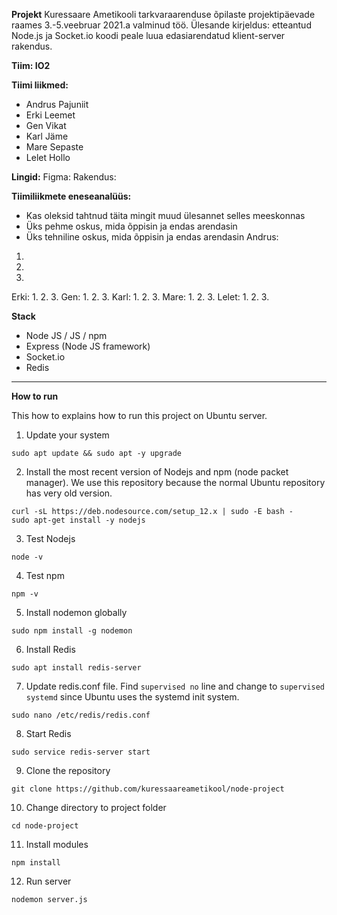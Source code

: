 **Projekt**
Kuressaare Ametikooli tarkvaraarenduse õpilaste projektipäevade raames 3.-5.veebruar 2021.a valminud töö. 
Ülesande kirjeldus: etteantud Node.js ja Socket.io koodi peale luua edasiarendatud klient-server rakendus. 

**Tiim: IO2**

**Tiimi liikmed:**
- Andrus Pajuniit
- Erki Leemet
- Gen Vikat
- Karl Jäme
- Mare Sepaste
- Lelet Hollo

**Lingid:**
Figma:
Rakendus:

**Tiimiliikmete eneseanalüüs:**
- Kas oleksid tahtnud täita mingit muud ülesannet selles meeskonnas
- Üks pehme oskus, mida õppisin ja endas arendasin
- Üks tehniline oskus, mida õppisin ja endas arendasin
Andrus: 
1.
2.
3.
Erki:
1.
2.
3.
Gen:
1.
2.
3.
Karl:
1.
2.
3.
Mare:
1.
2.
3.
Lelet:
1.
2.
3.


**Stack**
- Node JS / JS / npm
- Express (Node JS framework)
- Socket.io
- Redis

--------------------------------

**How to run**

This how to explains how to run this project on Ubuntu server.

1. Update your system
```
sudo apt update && sudo apt -y upgrade
```
2. Install the most recent version of Nodejs and npm (node packet manager). We use this repository because the normal Ubuntu repository has very old version.
```
curl -sL https://deb.nodesource.com/setup_12.x | sudo -E bash -
sudo apt-get install -y nodejs
```
3. Test Nodejs
```
node -v
```
4. Test npm
```
npm -v
```
5. Install nodemon globally
```
sudo npm install -g nodemon
```
6. Install Redis
```
sudo apt install redis-server
```
7. Update redis.conf file. Find `supervised no` line and change to `supervised systemd` since Ubuntu uses the systemd init system.
```
sudo nano /etc/redis/redis.conf
```
8. Start Redis
```
sudo service redis-server start
```
9. Clone the repository
```
git clone https://github.com/kuressaareametikool/node-project
```
10. Change directory to project folder
```
cd node-project
```
11. Install modules
```
npm install
```
12. Run server
```
nodemon server.js
```
